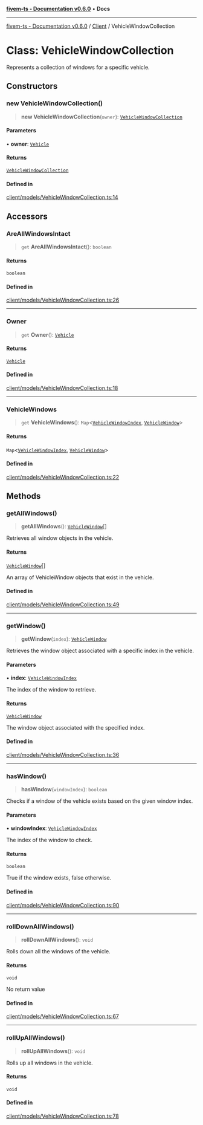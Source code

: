 [**fivem-ts - Documentation v0.6.0**](../../../README.md) • **Docs**

***

[fivem-ts - Documentation v0.6.0](../../../README.md) / [Client](../README.md) / VehicleWindowCollection

# Class: VehicleWindowCollection

Represents a collection of windows for a specific vehicle.

## Constructors

### new VehicleWindowCollection()

> **new VehicleWindowCollection**(`owner`): [`VehicleWindowCollection`](VehicleWindowCollection.md)

#### Parameters

• **owner**: [`Vehicle`](Vehicle.md)

#### Returns

[`VehicleWindowCollection`](VehicleWindowCollection.md)

#### Defined in

[client/models/VehicleWindowCollection.ts:14](https://github.com/Purpose-Dev/fivem-ts/blob/main/src/client/models/VehicleWindowCollection.ts#L14)

## Accessors

### AreAllWindowsIntact

> `get` **AreAllWindowsIntact**(): `boolean`

#### Returns

`boolean`

#### Defined in

[client/models/VehicleWindowCollection.ts:26](https://github.com/Purpose-Dev/fivem-ts/blob/main/src/client/models/VehicleWindowCollection.ts#L26)

***

### Owner

> `get` **Owner**(): [`Vehicle`](Vehicle.md)

#### Returns

[`Vehicle`](Vehicle.md)

#### Defined in

[client/models/VehicleWindowCollection.ts:18](https://github.com/Purpose-Dev/fivem-ts/blob/main/src/client/models/VehicleWindowCollection.ts#L18)

***

### VehicleWindows

> `get` **VehicleWindows**(): `Map`\<[`VehicleWindowIndex`](../../Shared/enumerations/VehicleWindowIndex.md), [`VehicleWindow`](VehicleWindow.md)\>

#### Returns

`Map`\<[`VehicleWindowIndex`](../../Shared/enumerations/VehicleWindowIndex.md), [`VehicleWindow`](VehicleWindow.md)\>

#### Defined in

[client/models/VehicleWindowCollection.ts:22](https://github.com/Purpose-Dev/fivem-ts/blob/main/src/client/models/VehicleWindowCollection.ts#L22)

## Methods

### getAllWindows()

> **getAllWindows**(): [`VehicleWindow`](VehicleWindow.md)[]

Retrieves all window objects in the vehicle.

#### Returns

[`VehicleWindow`](VehicleWindow.md)[]

An array of VehicleWindow objects that exist in the vehicle.

#### Defined in

[client/models/VehicleWindowCollection.ts:49](https://github.com/Purpose-Dev/fivem-ts/blob/main/src/client/models/VehicleWindowCollection.ts#L49)

***

### getWindow()

> **getWindow**(`index`): [`VehicleWindow`](VehicleWindow.md)

Retrieves the window object associated with a specific index in the vehicle.

#### Parameters

• **index**: [`VehicleWindowIndex`](../../Shared/enumerations/VehicleWindowIndex.md)

The index of the window to retrieve.

#### Returns

[`VehicleWindow`](VehicleWindow.md)

The window object associated with the specified index.

#### Defined in

[client/models/VehicleWindowCollection.ts:36](https://github.com/Purpose-Dev/fivem-ts/blob/main/src/client/models/VehicleWindowCollection.ts#L36)

***

### hasWindow()

> **hasWindow**(`windowIndex`): `boolean`

Checks if a window of the vehicle exists based on the given window index.

#### Parameters

• **windowIndex**: [`VehicleWindowIndex`](../../Shared/enumerations/VehicleWindowIndex.md)

The index of the window to check.

#### Returns

`boolean`

True if the window exists, false otherwise.

#### Defined in

[client/models/VehicleWindowCollection.ts:90](https://github.com/Purpose-Dev/fivem-ts/blob/main/src/client/models/VehicleWindowCollection.ts#L90)

***

### rollDownAllWindows()

> **rollDownAllWindows**(): `void`

Rolls down all the windows of the vehicle.

#### Returns

`void`

No return value

#### Defined in

[client/models/VehicleWindowCollection.ts:67](https://github.com/Purpose-Dev/fivem-ts/blob/main/src/client/models/VehicleWindowCollection.ts#L67)

***

### rollUpAllWindows()

> **rollUpAllWindows**(): `void`

Rolls up all windows in the vehicle.

#### Returns

`void`

#### Defined in

[client/models/VehicleWindowCollection.ts:78](https://github.com/Purpose-Dev/fivem-ts/blob/main/src/client/models/VehicleWindowCollection.ts#L78)
